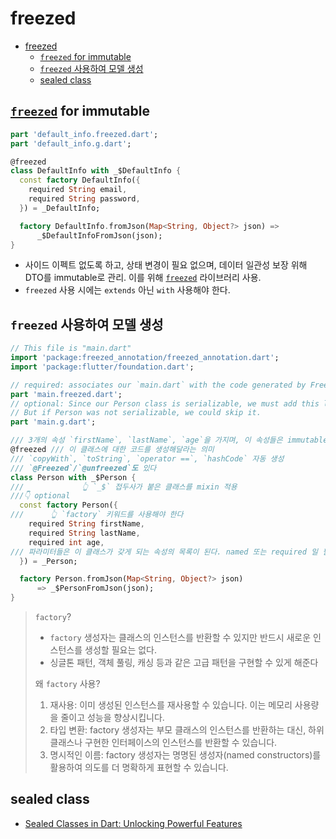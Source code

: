 # freezed

- [freezed](#freezed)
    - [`freezed` for immutable](#freezed-for-immutable)
    - [`freezed` 사용하여 모델 생성](#freezed-사용하여-모델-생성)
    - [sealed class](#sealed-class)

## [`freezed`](https://pub.dev/packages/freezed) for immutable

```dart
part 'default_info.freezed.dart';
part 'default_info.g.dart';

@freezed
class DefaultInfo with _$DefaultInfo {
  const factory DefaultInfo({
    required String email,
    required String password,
  }) = _DefaultInfo;

  factory DefaultInfo.fromJson(Map<String, Object?> json) =>
      _$DefaultInfoFromJson(json);
}
```

- 사이드 이펙트 없도록 하고, 상태 변경이 필요 없으며, 데이터 일관성 보장 위해 DTO를 immutable로 관리. 이를 위해 [`freezed`](https://pub.dev/packages/freezed) 라이브러리 사용.
- `freezed` 사용 시에는 `extends` 아닌 `with` 사용해야 한다.

## `freezed` 사용하여 모델 생성

```dart
// This file is "main.dart"
import 'package:freezed_annotation/freezed_annotation.dart';
import 'package:flutter/foundation.dart';

// required: associates our `main.dart` with the code generated by Freezed
part 'main.freezed.dart';
// optional: Since our Person class is serializable, we must add this line.
// But if Person was not serializable, we could skip it.
part 'main.g.dart';

/// 3개의 속성 `firstName`, `lastName`, `age`을 가지며, 이 속성들은 immutable
@freezed /// 이 클래스에 대한 코드를 생성해달라는 의미
/// `copyWith`, `toString`, `operator ==`, `hashCode` 자동 생성
/// `@Freezed`/`@unfreezed`도 있다
class Person with _$Person {
///             👆 `_$` 접두사가 붙은 클래스를 mixin 적용
///👇 optional
  const factory Person({
///      👆 `factory` 키워드를 사용해야 한다
    required String firstName,
    required String lastName,
    required int age,
/// 파라미터들은 이 클래스가 갖게 되는 속성의 목록이 된다. named 또는 required 일 필요 없다.
  }) = _Person;

  factory Person.fromJson(Map<String, Object?> json)
      => _$PersonFromJson(json);
}
```

> `factory`?
>
> - `factory` 생성자는 클래스의 인스턴스를 반환할 수 있지만 반드시 새로운 인스턴스를 생성할 필요는 없다.
> - 싱글톤 패턴, 객체 풀링, 캐싱 등과 같은 고급 패턴을 구현할 수 있게 해준다
>
> 왜 `factory` 사용?
>
> 1. 재사용: 이미 생성된 인스턴스를 재사용할 수 있습니다. 이는 메모리 사용량을 줄이고 성능을 향상시킵니다.
> 2. 타입 변환: factory 생성자는 부모 클래스의 인스턴스를 반환하는 대신, 하위 클래스나 구현한 인터페이스의 인스턴스를 반환할 수 있습니다.
> 3. 명시적인 이름: factory 생성자는 명명된 생성자(named constructors)를 활용하여 의도를 더 명확하게 표현할 수 있습니다.

## sealed class

- [Sealed Classes in Dart: Unlocking Powerful Features](https://medium.com/@aliammariraq/sealed-classes-in-dart-unlocking-powerful-features-d8dba185925f)
